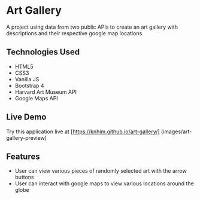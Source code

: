 # Art Gallery
A project using data from two public APIs to create an art gallery with descriptions and their respective google map locations.

## Technologies Used
- HTML5
- CSS3
- Vanilla JS
- Bootstrap 4
- Harvard Art Museum API
- Google Maps API

## Live Demo
Try this application live at [https://knhim.github.io/art-gallery/]
(images/art-gallery-preview)

## Features
- User can view various pieces of randomly selected art with the arrow buttons
- User can interact with google maps to view various locations around the globe
